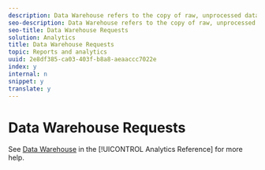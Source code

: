 ```yaml
---
description: Data Warehouse refers to the copy of raw, unprocessed data for storage and custom reports, which you can run by filtering the data. You can request reports to display advanced data relationships from raw data based on your unique questions. Unlike most reports, which are displayed in the reporting interface, data warehouse reports are emailed or sent via FTP, and may take up to 72 hours to process. Processing time depends on the complexity of the query and the amount of data requested.
seo-description: Data Warehouse refers to the copy of raw, unprocessed data for storage and custom reports, which you can run by filtering the data. You can request reports to display advanced data relationships from raw data based on your unique questions. Unlike most reports, which are displayed in the reporting interface, data warehouse reports are emailed or sent via FTP, and may take up to 72 hours to process. Processing time depends on the complexity of the query and the amount of data requested.
seo-title: Data Warehouse Requests
solution: Analytics
title: Data Warehouse Requests
topic: Reports and analytics
uuid: 2e8df385-ca03-403f-b8a8-aeaaccc7022e
index: y
internal: n
snippet: y
translate: y
---
```


# Data Warehouse Requests

See [ Data Warehouse](http://marketing.adobe.com/resources/help/en_US/reference/index.html?f=data_warehouse) in the [!UICONTROL  Analytics Reference] for more help. 
